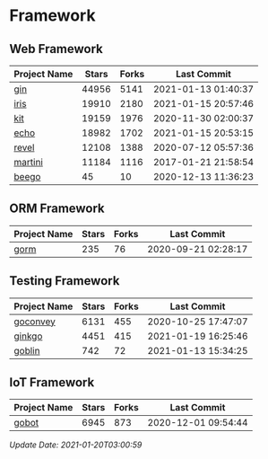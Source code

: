 # Framework

## Web Framework
| Project Name | Stars | Forks | Last Commit |
| ------------ | ----- | ----- | ----------- |
| [gin](https://github.com/gin-gonic/gin) | 44956 | 5141 | 2021-01-13 01:40:37 |
| [iris](https://github.com/kataras/iris) | 19910 | 2180 | 2021-01-15 20:57:46 |
| [kit](https://github.com/go-kit/kit) | 19159 | 1976 | 2020-11-30 02:00:37 |
| [echo](https://github.com/labstack/echo) | 18982 | 1702 | 2021-01-15 20:53:15 |
| [revel](https://github.com/revel/revel) | 12108 | 1388 | 2020-07-12 05:57:36 |
| [martini](https://github.com/go-martini/martini) | 11184 | 1116 | 2017-01-21 21:58:54 |
| [beego](https://github.com/astaxie/beego) | 45 | 10 | 2020-12-13 11:36:23 |

## ORM Framework
| Project Name | Stars | Forks | Last Commit |
| ------------ | ----- | ----- | ----------- |
| [gorm](https://github.com/jinzhu/gorm) | 235 | 76 | 2020-09-21 02:28:17 |

## Testing Framework
| Project Name | Stars | Forks | Last Commit |
| ------------ | ----- | ----- | ----------- |
| [goconvey](https://github.com/smartystreets/goconvey) | 6131 | 455 | 2020-10-25 17:47:07 |
| [ginkgo](https://github.com/onsi/ginkgo) | 4451 | 415 | 2021-01-19 16:25:46 |
| [goblin](https://github.com/franela/goblin) | 742 | 72 | 2021-01-13 15:34:25 |

## IoT Framework
| Project Name | Stars | Forks | Last Commit |
| ------------ | ----- | ----- | ----------- |
| [gobot](https://github.com/hybridgroup/gobot) | 6945 | 873 | 2020-12-01 09:54:44 |

*Update Date: 2021-01-20T03:00:59*
